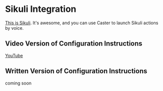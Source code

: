 # Sikuli Integration

[This is Sikuli](http://www.sikuli.org). It's awesome, and you can use Caster to launch Sikuli actions by voice.

## Video Version of Configuration Instructions

[YouTube](https://youtu.be/RFdsD2OgDzk?list=PLV6JPhkq1x8LHu02YefhUU9rXiB2PK8tc)

## Written Version of Configuration Instructions

coming soon
